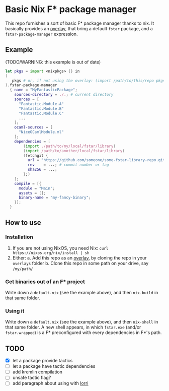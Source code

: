 # Basic Nix F* package manager

This repo furnishes a sort of basic F* package manager thanks to nix. It basically provides an [overlay](https://nixos.wiki/wiki/Overlays), that bring a default `fstar` package, and a `fstar-package-manager` expression.

## Example

(TODO/WARNING: this example is out of date)

```nix
let pkgs = import <nixpkgs> {} in
(
   pkgs # or, if not using the overlay: (import /path/to/this/repo pkgs pkgs)
).fstar-package-manager
  { name = "MyFantasticPackage";
    sources-directory = ./.; # current directory
    sources = [
      "Fantastic.Module.A"
      "Fantastic.Module.B"
      "Fantastic.Module.C"
	  ...
    ];
    ocaml-sources = [
      "NiceOCamlModule.ml"
    ];
    dependencies = [
		(import ./path/to/my/local/fstar/library)
		(import /path/to/another/local/fstar/library)
		(fetchgit {
          url = "https://github.com/someone/some-fstar-library-repo.git";
          rev    = ...; # commit number or tag
          sha256 = ...;
        };)
	];
    compile = [{
      module = "Main";
      assets = [];
      binary-name = "my-fancy-binary";
    }];
  }
```

## How to use

### Installation
1. If you are not using NixOS, you need Nix: `curl https://nixos.org/nix/install | sh`
2. Either:
   a. Add this repo as an [overlay](https://nixos.wiki/wiki/Overlays), by cloning the repo in your `overlays` folder
   b. Clone this repo in some path on your drive, say `/my/path/`

### Get binaries out of an F* project
Write down a `default.nix` (see the example above), and then `nix-build` in that same folder.

### Using it
Write down a `default.nix` (see the example above), and then `nix-shell` in that same folder. A new shell appears, in which `fstar.exe` (and/or `fstar.wrapped`) is a F* preconfigured with every dependencies in F*'s path.

## TODO
 - [x] let a package provide tactics
 - [ ] let a package have tactic dependencies
 - [ ] add kremlin compilation
 - [ ] unsafe tactic flag?
 - [ ] add paragraph about using with [lorri](https://github.com/target/lorri)

